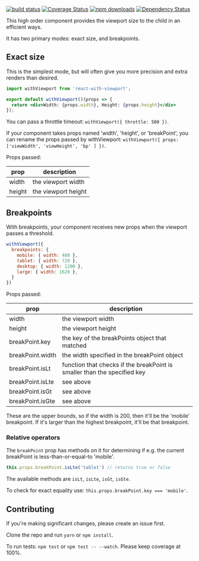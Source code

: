 [![build status](https://img.shields.io/travis/brigand/react-with-viewport/master.svg?style=flat-square)](https://travis-ci.org/brigand/react-with-viewport)
[![Coverage Status](https://coveralls.io/repos/github/brigand/react-with-viewport/badge.svg?branch=master)](https://coveralls.io/github/brigand/react-with-viewport?branch=master)
[![npm downloads](https://img.shields.io/npm/dm/react-with-viewport.svg?style=flat-square)](https://www.npmjs.com/package/react-with-viewport)
[![Dependency Status](https://img.shields.io/david/brigand/react-with-viewport.svg?style=flat-square)](https://david-dm.org/brigand/react-with-viewport)


This high order component provides the viewport size to the child in an efficient ways.

It has two primary modes: exact size, and breakpoints.

## Exact size

This is the simplest mode, but will often give you more precision and extra renders than desired.

```jsx
import withViewport from 'react-with-viewport';

export default withViewport()(props => {
  return <div>Width: {props.width}, Height: {props.height}</div>
});
```

You can pass a throttle timeout: `withViewport({ throttle: 500 })`.

If your component takes props named 'width', 'height', or 'breakPoint', you can rename the props passed by withViewport: `withViewport({ props: ['viewWidth', 'viewHeight', 'bp' ] })`.

Props passed:

<!-- http://www.tablesgenerator.com/markdown_tables -->

| prop   | description         |
|--------|---------------------|
| width  | the viewport width  |
| height | the viewport height |

## Breakpoints

With breakpoints, your component receives new props when the viewport passes a threshold.

```jsx
withViewport({
  breakpoints: {
    mobile: { width: 480 },
    tablet: { width: 720 },
    desktop: { width: 1200 },
    large: { width: 1620 },
  }
})
```

Props passed:

| prop             | description                                                              |
|------------------|--------------------------------------------------------------------------|
| width            | the viewport width                                                       |
| height           | the viewport height                                                      |
| breakPoint.key   | the key of the breakPoints object that matched                           |
| breakPoint.width | the width specified in the breakPoint object                             |
| breakPoint.isLt  | function that checks if the breakPoint is smaller than the specified key |
| breakPoint.isLte | see above                                                                |
| breakPoint.isGt  | see above                                                                |
| breakPoint.isGte | see above                                                                |

These are the upper bounds, so if the width is 200, then it'll be the 'mobile' breakpoint. If it's larger than the highest breakpoint, it'll be that breakpoint.

### Relative operators

The `breakPoint` prop has methods on it for determining if e.g. the current breakPoint is less-than-or-equal-to 'mobile'.

```js
this.props.breakPoint.isLte('tablet') // returns true or false
```

The available methods are `isLt`, `isLte`, `isGt`, `isGte`.

To check for exact equality use: `this.props.breakPoint.key === 'mobile'`.

## Contributing

If you're making significant changes, please create an issue first.

Clone the repo and run `yarn` or `npm install`.

To run tests: `npm test` or `npm test -- --watch`. Please keep coverage at 100%.

